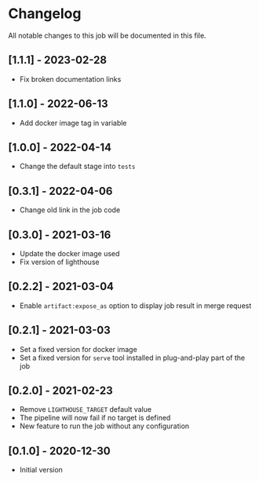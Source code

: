 # Changelog
All notable changes to this job will be documented in this file.

## [1.1.1] - 2023-02-28
* Fix broken documentation links

## [1.1.0] - 2022-06-13
* Add docker image tag in variable 

## [1.0.0] - 2022-04-14
* Change the default stage into `tests`

## [0.3.1] - 2022-04-06
* Change old link in the job code

## [0.3.0] - 2021-03-16
* Update the docker image used 
* Fix version of lighthouse

## [0.2.2] - 2021-03-04
* Enable `artifact:expose_as` option to display job result in merge request

## [0.2.1] - 2021-03-03
* Set a fixed version for docker image
* Set a fixed version for `serve` tool installed in plug-and-play part of the job

## [0.2.0] - 2021-02-23
* Remove `LIGHTHOUSE_TARGET` default value
* The pipeline will now fail if no target is defined
* New feature to run the job without any configuration

## [0.1.0] - 2020-12-30
* Initial version